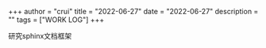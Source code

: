 +++
author = "crui"
title = "2022-06-27"
date = "2022-06-27"
description = ""
tags = ["WORK LOG"]
+++

研究sphinx文档框架